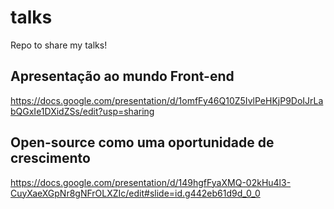 # talks
Repo to share my talks!

## Apresentação ao mundo Front-end

https://docs.google.com/presentation/d/1omfFy46Q10Z5IvlPeHKjP9DoIJrLabQGxIe1DXidZSs/edit?usp=sharing

## Open-source como uma oportunidade de crescimento

https://docs.google.com/presentation/d/149hgfFyaXMQ-02kHu4l3-CuyXaeXGpNr8gNFrOLXZIc/edit#slide=id.g442eb61d9d_0_0

